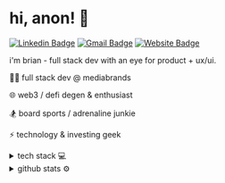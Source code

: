 # hi, anon! 👋

[![Linkedin Badge](https://img.shields.io/badge/-Brian%20Cheng-0072b1?style=flat&logo=Linkedin&logoColor=white)](https://www.linkedin.com/in/brian-cheng24/ "Connect on LinkedIn")
[![Gmail Badge](https://img.shields.io/badge/-chengbrian24@gmail.com-c14438?style=flat&logo=Gmail&logoColor=white)](mailto:chengbrian24@gmail.com "Connect via Email")
[![Website Badge](https://img.shields.io/badge/-Personal%20Website-green?style=flat&logo=FontAwesome&logoColor=white)](https://www.chengbrian.com/ "Personal Site")


  
i'm brian - full stack dev with an eye for product + ux/ui.

👨‍💻  full stack dev @ mediabrands

🌐  web3 / defi degen & enthusiast

🏂  board sports / adrenaline junkie 

⚡  technology & investing geek 



<details>
  <summary> tech stack  💻 </summary>
  
  ![JavaScript](https://img.shields.io/badge/-JavaScript-F7DF1E?style=flat&logo=javascript&logoColor=white)
  ![TypeScript](https://img.shields.io/badge/-TypeScript-007ACC?style=flat&logo=typescript&logoColor=white)
  ![React](https://img.shields.io/badge/-React-61DAFB?style=flat&logo=react&logoColor=black)
![Next.js](https://img.shields.io/badge/-Next.js-000000?style=flat&logo=next.js&logoColor=white)
  ![AWS Lambda](https://img.shields.io/badge/-AWS_Lambda-FF9900?style=flat&logo=amazon-aws&logoColor=white)
  ![AWS CloudFormation](https://img.shields.io/badge/-AWS_CloudFormation-F6820D?style=flat&logo=amazon-aws&logoColor=white)
![Node.js](https://img.shields.io/badge/-Node.js-339933?style=flat&logo=node.js&logoColor=white)
  ![Git](https://img.shields.io/badge/-Git-F05032?style=flat&logo=git&logoColor=white)
  ![Python](https://img.shields.io/badge/-Python-3776AB?style=flat&logo=python&logoColor=white)
  ![Django](https://img.shields.io/badge/-Django-092E20?style=flat&logo=django&logoColor=white)

</details>

<details>
  <summary> github stats ⚙️ </summary>
  
![Top Langs](https://github-readme-stats.vercel.app/api/top-langs/?username=chengbrian9&layout=compact&theme=material-palenight)
![Stats](https://github-readme-stats.vercel.app/api?username=chengbrian9&count_private=true&show_icons=true&include_all_commits=true&hide=issues,stars,contribs&theme=material-palenight)
  
</details>
